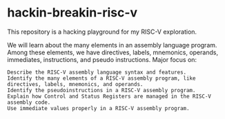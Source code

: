 # hackin-breakin-risc-v

This repository is a hacking playground for my RISC-V exploration. 

We will learn about the many elements in an assembly language program. Among these elements, we have directives, labels, mnemonics, operands, immediates, instructions, and pseudo instructions.
Major focus on:

    Describe the RISC-V assembly language syntax and features.
    Identify the many elements of a RISC-V assembly program, like directives, labels, mnemonics, and operands.
    Identify the pseudoinstructions in a RISC-V assembly program.
    Explain how Control and Status Registers are managed in the RISC-V assembly code.
    Use immediate values properly in a RISC-V assembly program.
